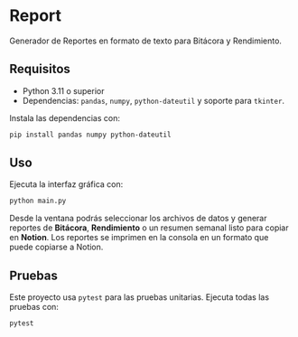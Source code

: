 # Report

Generador de Reportes en formato de texto para Bitácora y Rendimiento.

## Requisitos
- Python 3.11 o superior
- Dependencias: `pandas`, `numpy`, `python-dateutil` y soporte para `tkinter`.

Instala las dependencias con:
```bash
pip install pandas numpy python-dateutil
```

## Uso
Ejecuta la interfaz gráfica con:
```bash
python main.py
```

Desde la ventana podrás seleccionar los archivos de datos y generar reportes de **Bitácora**, **Rendimiento** o un resumen semanal listo para copiar en **Notion**.
Los reportes se imprimen en la consola en un formato que puede copiarse a Notion.

## Pruebas
Este proyecto usa `pytest` para las pruebas unitarias. Ejecuta todas las pruebas con:
```bash
pytest
```

